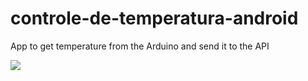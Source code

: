 # controle-de-temperatura-android
App to get temperature from the Arduino and send it to the API

<img src="https://imgur.com/a/BEcX9"/>
